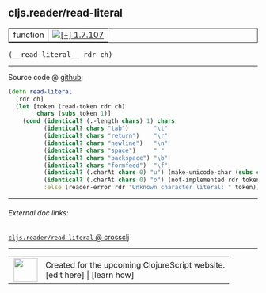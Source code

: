 ## cljs.reader/read-literal



 <table border="1">
<tr>
<td>function</td>
<td><a href="https://github.com/cljsinfo/cljs-api-docs/tree/1.7.107"><img valign="middle" alt="[+] 1.7.107" title="Added in 1.7.107" src="https://img.shields.io/badge/+-1.7.107-lightgrey.svg"></a> </td>
</tr>
</table>


 <samp>
(__read-literal__ rdr ch)<br>
</samp>

---







Source code @ [github](https://github.com/clojure/clojurescript/blob/r1.7.122/src/main/cljs/cljs/reader.cljs#L337-L350):

```clj
(defn read-literal
  [rdr ch]
  (let [token (read-token rdr ch)
        chars (subs token 1)]
    (cond (identical? (.-length chars) 1) chars
          (identical? chars "tab")       "\t"
          (identical? chars "return")    "\r"
          (identical? chars "newline")   "\n"
          (identical? chars "space")     " "
          (identical? chars "backspace") "\b"
          (identical? chars "formfeed")  "\f"
          (identical? (.charAt chars 0) "u") (make-unicode-char (subs chars 1))
          (identical? (.charAt chars 0) "o") (not-implemented rdr token)
          :else (reader-error rdr "Unknown character literal: " token))))
```

<!--
Repo - tag - source tree - lines:

 <pre>
clojurescript @ r1.7.122
└── src
    └── main
        └── cljs
            └── cljs
                └── <ins>[reader.cljs:337-350](https://github.com/clojure/clojurescript/blob/r1.7.122/src/main/cljs/cljs/reader.cljs#L337-L350)</ins>
</pre>

-->

---



###### External doc links:

[`cljs.reader/read-literal` @ crossclj](http://crossclj.info/fun/cljs.reader.cljs/read-literal.html)<br>

---

 <table>
<tr><td>
<img valign="middle" align="right" width="48px" src="http://i.imgur.com/Hi20huC.png">
</td><td>
Created for the upcoming ClojureScript website.<br>
[edit here] | [learn how]
</td></tr></table>

[edit here]:https://github.com/cljsinfo/cljs-api-docs/blob/master/cljsdoc/cljs.reader/read-literal.cljsdoc
[learn how]:https://github.com/cljsinfo/cljs-api-docs/wiki/cljsdoc-files

<!--

This information was too distracting to show to readers, but I'll leave it
commented here since it is helpful to:

- pretty-print the data used to generate this document
- and show how to retrieve that data



The API data for this symbol:

```clj
{:ns "cljs.reader",
 :name "read-literal",
 :type "function",
 :signature ["[rdr ch]"],
 :source {:code "(defn read-literal\n  [rdr ch]\n  (let [token (read-token rdr ch)\n        chars (subs token 1)]\n    (cond (identical? (.-length chars) 1) chars\n          (identical? chars \"tab\")       \"\\t\"\n          (identical? chars \"return\")    \"\\r\"\n          (identical? chars \"newline\")   \"\\n\"\n          (identical? chars \"space\")     \" \"\n          (identical? chars \"backspace\") \"\\b\"\n          (identical? chars \"formfeed\")  \"\\f\"\n          (identical? (.charAt chars 0) \"u\") (make-unicode-char (subs chars 1))\n          (identical? (.charAt chars 0) \"o\") (not-implemented rdr token)\n          :else (reader-error rdr \"Unknown character literal: \" token))))",
          :title "Source code",
          :repo "clojurescript",
          :tag "r1.7.122",
          :filename "src/main/cljs/cljs/reader.cljs",
          :lines [337 350]},
 :full-name "cljs.reader/read-literal",
 :full-name-encode "cljs.reader/read-literal",
 :history [["+" "1.7.107"]]}

```

Retrieve the API data for this symbol:

```clj
;; from Clojure REPL
(require '[clojure.edn :as edn])
(-> (slurp "https://raw.githubusercontent.com/cljsinfo/cljs-api-docs/catalog/cljs-api.edn")
    (edn/read-string)
    (get-in [:symbols "cljs.reader/read-literal"]))
```

-->
